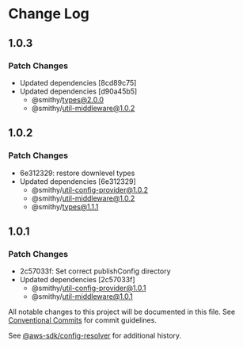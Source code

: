 # Change Log

## 1.0.3

### Patch Changes

- Updated dependencies [8cd89c75]
- Updated dependencies [d90a45b5]
  - @smithy/types@2.0.0
  - @smithy/util-middleware@1.0.2

## 1.0.2

### Patch Changes

- 6e312329: restore downlevel types
- Updated dependencies [6e312329]
  - @smithy/util-config-provider@1.0.2
  - @smithy/util-middleware@1.0.2
  - @smithy/types@1.1.1

## 1.0.1

### Patch Changes

- 2c57033f: Set correct publishConfig directory
- Updated dependencies [2c57033f]
  - @smithy/util-config-provider@1.0.1
  - @smithy/util-middleware@1.0.1

All notable changes to this project will be documented in this file.
See [Conventional Commits](https://conventionalcommits.org) for commit guidelines.

See [@aws-sdk/config-resolver](https://github.com/aws/aws-sdk-js-v3/blob/main/packages/config-resolver/CHANGELOG.md) for additional history.
